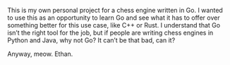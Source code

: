 This is my own personal project for a chess engine written in Go. I wanted to use this as an opportunity to learn Go and see what it has to offer over something better for this use case, like C++ or Rust. I understand that Go isn’t the right tool for the job, but if people are writing chess engines in Python and Java, why not Go? It can’t be that bad, can it?

Anyway, meow.
Ethan.
